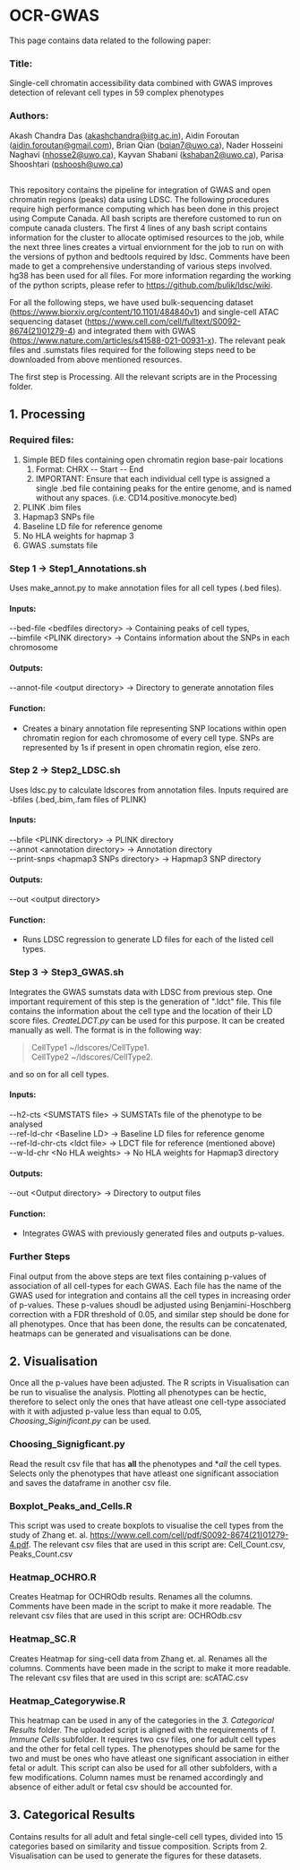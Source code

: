 # OCR-GWAS
This page contains data related to the following paper:
### Title:
Single-cell chromatin accessibility data combined with GWAS improves detection of relevant cell types in 59 complex phenotypes
### Authors:
Akash Chandra Das (akashchandra@iitg.ac.in), Aidin Foroutan (aidin.foroutan@gmail.com), Brian Qian (bqian7@uwo.ca), Nader Hosseini Naghavi (nhosse2@uwo.ca), Kayvan Shabani (kshaban2@uwo.ca), Parisa Shooshtari (pshoosh@uwo.ca)

##
This repository contains the pipeline for integration of GWAS and open chromatin regions (peaks) data using LDSC. The following procedures require high performance computing which has been done in this project using Compute Canada. All bash scripts are therefore customed to run on compute canada clusters. The first 4 lines of any bash script contains information for the cluster to allocate optimised resources to the job, while the next three lines creates a virtual enviornment for the job to run on with the versions of python and bedtools required by ldsc. Comments have been made to get a comprehensive understanding of various steps involved. hg38 has been used for all files. For more information regarding the working of the python scripts, please refer to https://github.com/bulik/ldsc/wiki. 

For all the following steps, we have used bulk-sequencing dataset (https://www.biorxiv.org/content/10.1101/484840v1) and single-cell ATAC sequencing dataset (https://www.cell.com/cell/fulltext/S0092-8674(21)01279-4) and integrated them with GWAS (https://www.nature.com/articles/s41588-021-00931-x). The relevant peak files and .sumstats files required for the following steps need to be downloaded from above mentioned resources.

The first step is Processing. All the relevant scripts are in the Processing folder.
## 1. Processing
### Required files:
<ol>
  <li> Simple BED files containing open chromatin region base-pair locations
    <ol>
      <li> Format: CHRX -- Start -- End </li>
      <li> IMPORTANT: Ensure that each individual cell type is assigned a single .bed file containing peaks for the entire genome, and is named without any spaces. (i.e. CD14.positive.monocyte.bed) </li>
    </ol>
  </li>
  <li> PLINK .bim files </li>
  <li> Hapmap3 SNPs file </li>
  <li> Baseline LD file for reference genome </li>
  <li> No HLA weights for hapmap 3 </li>
  <li> GWAS .sumstats file </li>
</ol>


### Step 1 &#8594; Step1_Annotations.sh

Uses make_annot.py to make annotation files for all cell types (.bed files).

#### Inputs: 
--bed-file \<bedfiles directory\> &#8594; Containing peaks of cell types,<br />
--bimfile \<PLINK directory\>     &#8594; Contains information about the SNPs in each chromosome<br />

#### Outputs:
--annot-file \<output directory\> &#8594; Directory to generate annotation files

#### Function:
- Creates a binary annotation file representing SNP locations within open chromatin region for each chromosome of every cell type. SNPs are represented by 1s if present in open chromatin region, else zero. 

### Step 2 &#8594; Step2_LDSC.sh

Uses ldsc.py to calculate ldscores from annotation files. Inputs required are -bfiles (.bed,.bim,.fam files of PLINK)

#### Inputs:
--bfile \<PLINK directory\>               &#8594; PLINK directory<br />
--annot \<annotation directory\>          &#8594; Annotation directory<br />
--print-snps \<hapmap3 SNPs directory\>   &#8594; Hapmap3 SNP directory<br />

#### Outputs:
--out \<output directory\>

#### Function:
- Runs LDSC regression to generate LD files for each of the listed cell types. 


### Step 3 &#8594; Step3_GWAS.sh

Integrates the GWAS sumstats data with LDSC from previous step. One important requirement of this step is the generation of ".ldct" file. This file contains the information about the cell type and the location of their LD score files. *CreateLDCT.py* can be used for this purpose. It can be created manually as well. The format is in the following way: 

>CellType1      ~/ldscores/CellType1.<br />
>CellType2      ~/ldscores/CellType2.<br />

and so on for all cell types.

#### Inputs:
--h2-cts \<SUMSTATS file\>          &#8594; SUMSTATs file of the phenotype to be analysed<br />
--ref-ld-chr \<Baseline LD\>        &#8594; Baseline LD files for reference genome<br />
--ref-ld-chr-cts \<ldct file\>      &#8594; LDCT file for reference (mentioned above)<br />
--w-ld-chr  \<No HLA weights\>      &#8594; No HLA weights for Hapmap3 directory<br />

#### Outputs:
--out \<Output directory\>          &#8594; Directory to output files

#### Function:
- Integrates GWAS with previously generated files and outputs p-values. 

### Further Steps

Final output from the above steps are text files containing p-values of association of all cell-types for each GWAS. Each file has the name of the GWAS used for integration and contains all the cell types in increasing order of p-values. These p-values shoudl be adjusted using Benjamini-Hoschberg correction with a FDR threshold of 0.05, and similar step should be done for all phenotypes. Once that has been done, the results can be concatenated, heatmaps can be generated and visualisations can be done.

## 2. Visualisation

Once all the p-values have been adjusted. The R scripts in Visualisation can be run to visualise the analysis. Plotting all phenotypes can be hectic, therefore to select only the ones that have atleast one cell-type associated with it with adjusted p-value less than equal to 0.05, *Choosing_Siginificant.py* can be used. 

### Choosing_Signigficant.py

Read the result csv file that has **all** the phenotypes and **all* the cell types. Selects only the phenotypes that have atleast one significant association and saves the dataframe in another csv file.

### Boxplot_Peaks_and_Cells.R

This script was used to create boxplots to visualise the cell types from the study of Zhang et. al. https://www.cell.com/cell/pdf/S0092-8674(21)01279-4.pdf. The relevant csv files that are used in this script are: Cell_Count.csv, Peaks_Count.csv

### Heatmap_OCHRO.R

Creates Heatmap for OCHROdb results. Renames all the columns. Comments have been made in the script to make it more readable. The relevant csv files that are used in this script are: OCHROdb.csv

### Heatmap_SC.R

Creates Heatmap for sing-cell data from Zhang et. al. Renames all the columns. Comments have been made in the script to make it more readable. The relevant csv files that are used in this script are: scATAC.csv

### Heatmap_Categorywise.R

This heatmap can be used in any of the categories in the *3. Categorical Results* folder. The uploaded script is aligned with the requirements of *1. Immune Cells* subfolder. It requires two csv files, one for adult cell types and the other for fetal cell types. The phenotypes should be same for the two and must be ones who have atleast one significant association in either fetal or adult. This script can also be used for all other subfolders, with a few modifications. Column names must be renamed accordingly and absence of either adult or fetal csv should be accounted for. 


## 3. Categorical Results

Contains results for all adult and fetal single-cell cell types, divided into 15 categories based on similarity and tissue composition. Scripts from 2. Visualisation can be used to generate the figures for these datasets.

